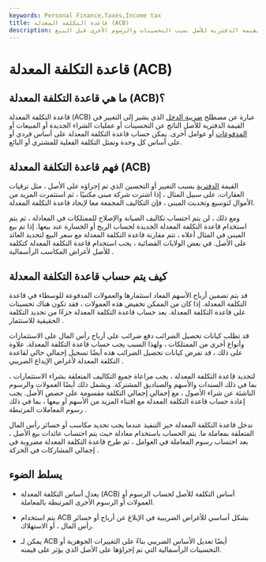 ```yaml
---
keywords: Personal Finance,Taxes,Income tax
title: قاعدة التكلفة المعدلة (ACB)
description: قاعدة التكلفة المعدلة هي التغيير في القيمة الدفترية للأصل بسبب التحسينات والرسوم الأخرى قبل البيع.
---
```


# قاعدة التكلفة المعدلة (ACB)
## ما هي قاعدة التكلفة المعدلة (ACB)؟

قاعدة التكلفة المعدلة (ACB) عبارة عن مصطلح [ضريبة الدخل](/incometax) الذي يشير إلى التغيير في القيمة الدفترية للأصل الناتج عن التحسينات أو عمليات الشراء الجديدة أو المبيعات أو [المدفوعات](/payout) أو عوامل أخرى. يمكن حساب قاعدة التكلفة المعدلة على أساس فردي أو على أساس كل وحدة وتمثل التكلفة الفعلية للمشتري أو البائع.

## فهم قاعدة التكلفة المعدلة (ACB)

القيمة [الدفترية](/bookvalue) بسبب التغيير أو التحسين الذي تم إجراؤه على الأصل ، مثل ترقيات العقارات. على سبيل المثال ، إذا اشترت شركة مبنى مكتبيًا ، ثم استثمرت المزيد من الأموال لتوسيع وتحديث المبنى ، فإن التكاليف المجمعة معا لإيجاد قاعدة التكلفة المعدلة.

ومع ذلك ، لن يتم احتساب تكاليف الصيانة والإصلاح للممتلكات في المعادلة ، ثم يتم استخدام قاعدة التكلفة المعدلة الجديدة لحساب الربح أو الخسارة عند بيعها. إذا تم بيع المبنى في المثال أعلاه ، تتم مقارنة قاعدة التكلفة المعدلة مع سعر البيع لتحديد العائد على الأصل. في بعض الولايات القضائية ، يجب استخدام قاعدة التكلفة المعدلة كتكلفة للأصل لأغراض المكاسب الرأسمالية .

## كيف يتم حساب قاعدة التكلفة المعدلة

قد يتم تضمين أرباح الأسهم المعاد استثمارها والعمولات المدفوعة للوسطاء في قاعدة التكلفة المعدلة. إذا كان من الممكن تخفيض هذه العمولات ، فقد تكون هناك تحسينات على قاعدة التكلفة المعدلة. يعد حساب قاعدة التكلفة المعدلة جزءًا من تحديد التكلفة الحقيقية للاستثمار .

قد تطلب كيانات تحصيل الضرائب دفع ضرائب على أرباح رأس المال على الاستثمارات وأنواع أخرى من الممتلكات ، ولهذا السبب يجب حساب قاعدة التكلفة المعدلة. علاوة على ذلك ، قد تفرض كيانات تحصيل الضرائب هذه أيضًا تسجيل إجمالي حالي لقاعدة التكلفة المعدلة لأغراض الإيداع الضريبي .

لتحديد قاعدة التكلفة المعدلة ، يجب مراعاة جميع التكاليف المتعلقة بشراء الاستثمارات ، بما في ذلك السندات والأسهم والصناديق المشتركة. ويشمل ذلك أيضًا العمولات والرسوم الناشئة عن شراء الأصول ، مع إجمالي إجمالي التكلفة مقسومة على حصص الأصل. يجب إعادة حساب قاعدة التكلفة المعدلة مع اقتناء المزيد من الأسهم أو بيعها ، بما في ذلك رسوم المعاملات المرتبطة .

تدخل قاعدة التكلفة المعدلة حيز التنفيذ عندما يجب تحديد مكاسب أو خسائر رأس المال المتعلقة بمعاملة ما. يتم الحساب باستخدام معادلة حيث يتم احتساب عائدات بيع الأصل ، بعد احتساب رسوم المعاملة في العوامل ، ثم طرح قاعدة التكلفة المعدلة مضروبة في إجمالي المشاركات في الحركة .

## يسلط الضوء

- يعدل أساس التكلفة المعدلة (ACB) أساس التكلفة للأصل لحساب الرسوم أو العمولات أو الرسوم الأخرى المرتبطة بالمعاملة.

- يتم استخدام ACB بشكل أساسي للأغراض الضريبية في الإبلاغ عن أرباح أو خسائر رأس المال ، أو الاستهلاك.

- يمكن لـ ACB أيضًا تعديل الأساس الضريبي بناءً على التغييرات الجوهرية أو التحسينات الرأسمالية التي تم إجراؤها على الأصل الذي يؤثر على قيمته.

